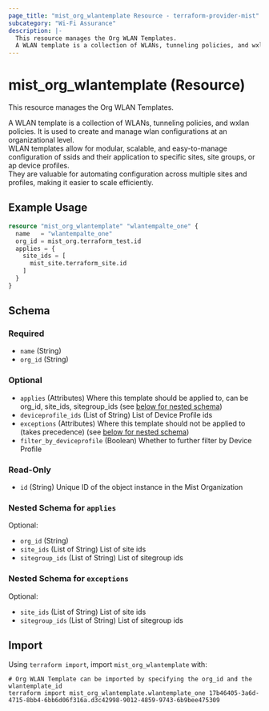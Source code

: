 ```yaml
---
page_title: "mist_org_wlantemplate Resource - terraform-provider-mist"
subcategory: "Wi-Fi Assurance"
description: |-
  This resource manages the Org WLAN Templates.
  A WLAN template is a collection of WLANs, tunneling policies, and wxlan policies. It is used to create and manage wlan configurations at an organizational level.WLAN templates allow for modular, scalable, and easy-to-manage configuration of ssids and their application to specific sites, site groups, or ap device profiles.They are valuable for automating configuration across multiple sites and profiles, making it easier to scale efficiently.
---
```


# mist_org_wlantemplate (Resource)

This resource manages the Org WLAN Templates.

A WLAN template is a collection of WLANs, tunneling policies, and wxlan policies. It is used to create and manage wlan configurations at an organizational level.  
WLAN templates allow for modular, scalable, and easy-to-manage configuration of ssids and their application to specific sites, site groups, or ap device profiles.  
They are valuable for automating configuration across multiple sites and profiles, making it easier to scale efficiently.


## Example Usage

```terraform
resource "mist_org_wlantemplate" "wlantempalte_one" {
  name   = "wlantempalte_one"
  org_id = mist_org.terraform_test.id
  applies = {
    site_ids = [
      mist_site.terraform_site.id
    ]
  }
}
```

<!-- schema generated by tfplugindocs -->
## Schema

### Required

- `name` (String)
- `org_id` (String)

### Optional

- `applies` (Attributes) Where this template should be applied to, can be org_id, site_ids, sitegroup_ids (see [below for nested schema](#nestedatt--applies))
- `deviceprofile_ids` (List of String) List of Device Profile ids
- `exceptions` (Attributes) Where this template should not be applied to (takes precedence) (see [below for nested schema](#nestedatt--exceptions))
- `filter_by_deviceprofile` (Boolean) Whether to further filter by Device Profile

### Read-Only

- `id` (String) Unique ID of the object instance in the Mist Organization

<a id="nestedatt--applies"></a>
### Nested Schema for `applies`

Optional:

- `org_id` (String)
- `site_ids` (List of String) List of site ids
- `sitegroup_ids` (List of String) List of sitegroup ids


<a id="nestedatt--exceptions"></a>
### Nested Schema for `exceptions`

Optional:

- `site_ids` (List of String) List of site ids
- `sitegroup_ids` (List of String) List of sitegroup ids



## Import
Using `terraform import`, import `mist_org_wlantemplate` with:
```shell
# Org WLAN Template can be imported by specifying the org_id and the wlantemplate_id
terraform import mist_org_wlantemplate.wlantemplate_one 17b46405-3a6d-4715-8bb4-6bb6d06f316a.d3c42998-9012-4859-9743-6b9bee475309
```